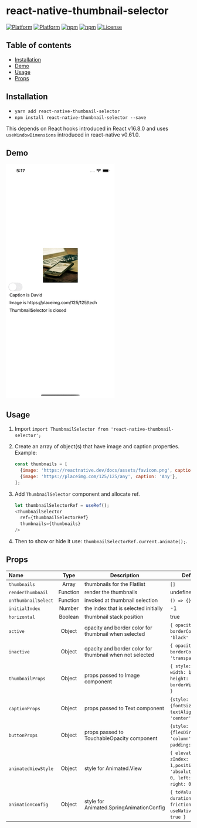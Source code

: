# react-native-thumbnail-selector

[![Platform](https://img.shields.io/badge/react-v17.0.2-lightgrey?style=flat-square)](https://reactjs.org/)
[![Platform](https://img.shields.io/badge/react--native-v0.66.4-blue?style=flat-square)](https://github.com/facebook/react-native)
[![npm](https://img.shields.io/npm/v/react-native-thumbnail-selector?style=flat-square)](https://www.npmjs.com/package/react-native-thumbnail-selector)
[![npm](https://img.shields.io/npm/dm/react-native-thumbnail-selector?style=flat-square)](https://www.npmjs.com/package/react-native-thumbnail-selector)
[![License](https://img.shields.io/badge/license-MIT-blue.svg?style=flat-square)](https://raw.github.com/testshallpass/react-native-thumbnail-selector/master/LICENSE)

## Table of contents

* [Installation](#installation)
* [Demo](#demo)
* [Usage](#usage)
* [Props](#props)

## Installation

* ```yarn add react-native-thumbnail-selector```
* ```npm install react-native-thumbnail-selector --save```

This depends on React hooks introduced in React v16.8.0 and uses `useWindowDimensions` introduced in react-native v0.61.0.

## Demo

![screenshot](./assets/demo.gif)

## Usage

1. Import `import ThumbnailSelector from 'react-native-thumbnail-selector';`
2. Create an array of object(s) that have image and caption properties. Example:

    ```javascript
    const thumbnails = [
      {image: 'https://reactnative.dev/docs/assets/favicon.png', caption: 'React-native'},
      {image: 'https://placeimg.com/125/125/any', caption: 'Any'},
    ];
    ```

3. Add `ThumbnailSelector` component and allocate ref.

    ```javascript
    let thumbnailSelectorRef = useRef();
    <ThumbnailSelector
      ref={thumbnailSelectorRef}
      thumbnails={thumbnails}
    />
    ```

4. Then to show or hide it use: ```thumbnailSelectorRef.current.animate();```.

## Props

| Name | Type | Description | Default |
| :--- | :---: | --- | --- |
| ```thumbnails``` | Array | thumbnails for the Flatlist | `[]`
| ```renderThumbnail``` | Function | render the thumbnails | undefined
| ```onThumbnailSelect``` | Function | invoked at thumbnail selection | `() => {}`
| ```initialIndex``` | Number  | the index that is selected initially | -1
| ```horizontal``` | Boolean  | thumbnail stack position | true
| ```active``` | Object | opacity and border color for thumbnail when selected | `{ opacity: 1, borderColor: 'black' }`
| ```inactive``` | Object | opacity and border color for thumbnail when not selected | `{ opacity: 0.5, borderColor: 'transparent' }`
| ```thumbnailProps``` | Object | props passed to Image component | `{ style: { width: 125, height: 125, borderWidth: 2 } }` |
| ```captionProps``` | Object | props passed to Text component | `{style: {fontSize: 16, textAlign: 'center'}}`
| ```buttonProps``` | Object | props passed to TouchableOpacity component | `{style: {flexDirection: 'column', padding: 8}}`
| ```animatedViewStyle``` | Object | style for Animated.View | `{ elevation: 1, zIndex: 1,position: 'absolute', top: 0, left: 0, right: 0 }`
| ```animationConfig``` | Object | style for Animated.SpringAnimationConfig| `{ toValue: 0, duration: 600, friction: 9, useNativeDriver: true }`

